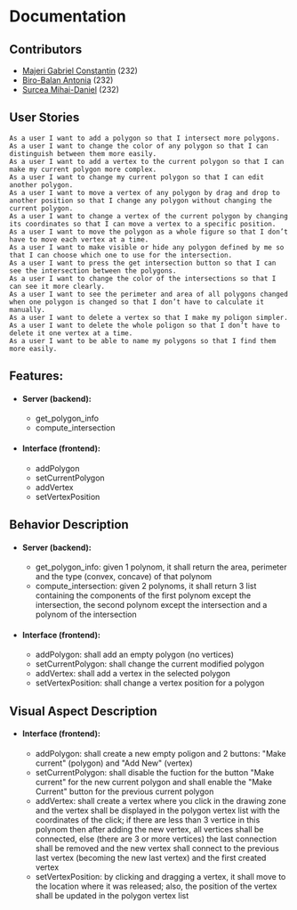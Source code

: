 # Documentation

## Contributors
- [Majeri Gabriel Constantin](https://github.com/GabrielMajeri) (232)
- [Biro-Balan Antonia](https://github.com/ToniBiro) (232)
- [Surcea Mihai-Daniel](https://github.com/Treefold) (232)

## User Stories
```
As a user I want to add a polygon so that I intersect more polygons.
As a user I want to change the color of any polygon so that I can distinguish between them more easily.
As a user I want to add a vertex to the current polygon so that I can make my current polygon more complex.
As a user I want to change my current polygon so that I can edit another polygon.
As a user I want to move a vertex of any polygon by drag and drop to another position so that I change any polygon without changing the current polygon.
As a user I want to change a vertex of the current polygon by changing its coordinates so that I can move a vertex to a specific position.
As a user I want to move the polygon as a whole figure so that I don’t have to move each vertex at a time.
As a user I want to make visible or hide any polygon defined by me so that I can choose which one to use for the intersection.
As a user I want to press the get intersection button so that I can see the intersection between the polygons.
As a user I want to change the color of the intersections so that I can see it more clearly.
As a user I want to see the perimeter and area of all polygons changed when one polygon is changed so that I don’t have to calculate it manually.
As a user I want to delete a vertex so that I make my poligon simpler.
As a user I want to delete the whole poligon so that I don’t have to delete it one vertex at a time.
As a user I want to be able to name my polygons so that I find them more easily.
```

## Features:
- #### Server (backend):
  - get_polygon_info
  - compute_intersection
- #### Interface (frontend):
  - addPolygon
  - setCurrentPolygon
  - addVertex
  - setVertexPosition

## Behavior Description 
- #### Server (backend):
  - get_polygon_info: given 1 polynom, it shall return the area, perimeter and the type (convex, concave) of that polynom
  - compute_intersection: given 2 polynoms, it shall return 3 list containing the components of the first polynom except the intersection, the second polynom except the intersection and a polynom of the intersection
- #### Interface (frontend):
  - addPolygon: shall add an empty polygon (no vertices)
  - setCurrentPolygon: shall change the current modified polygon
  - addVertex: shall add a vertex in the selected polygon 
  - setVertexPosition: shall change a vertex position for a polygon

## Visual Aspect Description
- #### Interface (frontend):
  - addPolygon: shall create a new empty poligon and 2 buttons: "Make current" (polygon) and "Add New" (vertex)
  - setCurrentPolygon: shall disable the fuction for the button "Make current" for the new current polygon and shall enable the "Make Current" button for the previous current polygon
  - addVertex: shall create a vertex where you click in the drawing zone and the vertex shall be displayed in the polygon vertex list with the coordinates of the click; if there are less than 3 vertice in this polynom then after adding the new vertex, all vertices shall be connected, else (there are 3 or more vertices) the last connection shall be removed and the new vertex shall connect to the previous last vertex (becoming the new last vertex) and the first created vertex
  - setVertexPosition: by clicking and dragging a vertex, it shall move to the location where it was released; also, the position of the vertex shall be updated in the polygon vertex list
